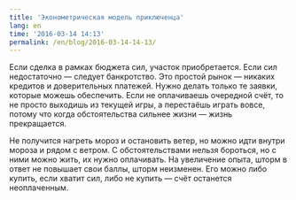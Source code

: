 ```yaml
---
title: 'Эконометрическая модель приключенца'
lang: en
time: '2016-03-14 14:13'
permalink: /en/blog/2016-03-14-14-13/
---
```


Если сделка в рамках бюджета сил, участок приобретается. Если сил недостаточно — следует банкротство. Это простой рынок — никаких кредитов и доверительных платежей. Нужно делать только те заявки, которые можешь обеспечить. Если не оплачиваешь очередной счёт, то не просто выходишь из текущей игры, а перестаёшь играть вовсе, потому что когда обстоятельства сильнее жизни — жизнь прекращается.

Не получится нагреть мороз и остановить ветер, но можно идти внутри мороза и рядом с ветром. С обстоятельствами нельзя бороться, но с ними можно жить, их нужно оплачивать. На увеличение опыта, шторм в ответ не повышает свои баллы, шторм неизменен. Его можно либо купить, если хватит сил, либо не купить — счёт останется неоплаченным.